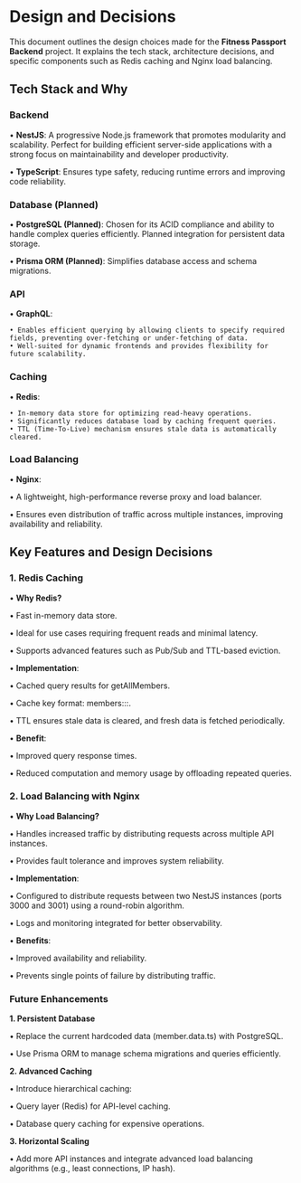 # **Design and Decisions**

This document outlines the design choices made for the **Fitness Passport Backend** project. It explains the tech stack, architecture decisions, and specific components such as Redis caching and Nginx load balancing.

## **Tech Stack and Why**

### **Backend**

• **NestJS**: A progressive Node.js framework that promotes modularity and scalability. Perfect for building efficient server-side applications with a strong focus on maintainability and developer productivity.

• **TypeScript**: Ensures type safety, reducing runtime errors and improving code reliability.

### **Database (Planned)**

• **PostgreSQL (Planned)**: Chosen for its ACID compliance and ability to handle complex queries efficiently. Planned integration for persistent data storage.

• **Prisma ORM (Planned)**: Simplifies database access and schema migrations.

### **API**

• **GraphQL**:

    • Enables efficient querying by allowing clients to specify required fields, preventing over-fetching or under-fetching of data.
    • Well-suited for dynamic frontends and provides flexibility for future scalability.

### **Caching**

• **Redis**:

    • In-memory data store for optimizing read-heavy operations.
    • Significantly reduces database load by caching frequent queries.
    • TTL (Time-To-Live) mechanism ensures stale data is automatically cleared.

### **Load Balancing**

• **Nginx**:

• A lightweight, high-performance reverse proxy and load balancer.

• Ensures even distribution of traffic across multiple instances, improving availability and reliability.

## **Key Features and Design Decisions**

### **1. Redis Caching**

• **Why Redis?**

• Fast in-memory data store.

• Ideal for use cases requiring frequent reads and minimal latency.

• Supports advanced features such as Pub/Sub and TTL-based eviction.

• **Implementation**:

• Cached query results for getAllMembers.

• Cache key format: members:<membershipType>:<limit>:<offset>.

• TTL ensures stale data is cleared, and fresh data is fetched periodically.

• **Benefit**:

• Improved query response times.

• Reduced computation and memory usage by offloading repeated queries.

### **2. Load Balancing with Nginx**

• **Why Load Balancing?**

• Handles increased traffic by distributing requests across multiple API instances.

• Provides fault tolerance and improves system reliability.

• **Implementation**:

• Configured to distribute requests between two NestJS instances (ports 3000 and 3001) using a round-robin algorithm.

• Logs and monitoring integrated for better observability.

• **Benefits**:

• Improved availability and reliability.

• Prevents single points of failure by distributing traffic.

### **Future Enhancements**

**1. Persistent Database**

• Replace the current hardcoded data (member.data.ts) with PostgreSQL.

• Use Prisma ORM to manage schema migrations and queries efficiently.

**2. Advanced Caching**

• Introduce hierarchical caching:

• Query layer (Redis) for API-level caching.

• Database query caching for expensive operations.

**3. Horizontal Scaling**

• Add more API instances and integrate advanced load balancing algorithms (e.g., least connections, IP hash).
